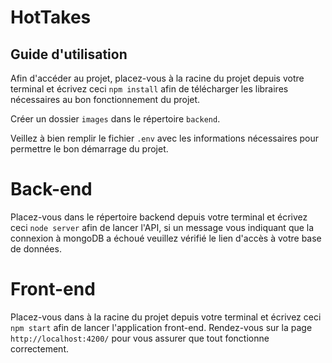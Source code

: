 # HotTakes


## Guide d'utilisation


Afin d'accéder au projet, placez-vous à la racine du projet depuis votre terminal et écrivez ceci `npm install` afin de télécharger les libraires nécessaires au bon fonctionnement du projet.

Créer un dossier `images` dans le répertoire `backend`.

Veillez à bien remplir le fichier `.env` avec les informations nécessaires pour permettre le bon démarrage du projet.

# Back-end

Placez-vous dans le répertoire backend depuis votre terminal et écrivez ceci `node server` afin de lancer l'API, si un message vous indiquant que la connexion à mongoDB a échoué veuillez vérifié le lien d'accès à votre base de données.

# Front-end

Placez-vous dans à la racine du projet depuis votre terminal et écrivez ceci `npm start` afin de lancer l'application front-end.
Rendez-vous sur la page `http://localhost:4200/` pour vous assurer que tout fonctionne correctement.